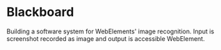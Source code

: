 #  Blackboard 

Building a software system for WebElements' image recognition. Input is screenshot recorded as image and output is accessible WebElement.
